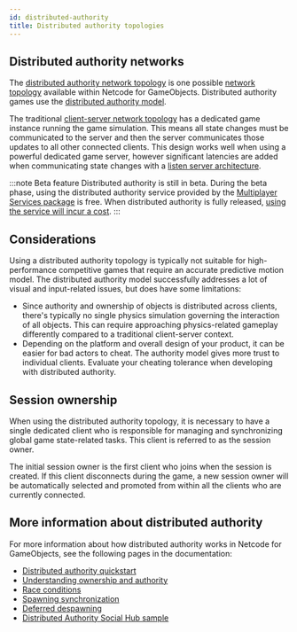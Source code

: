 ```yaml
---
id: distributed-authority
title: Distributed authority topologies
---
```


## Distributed authority networks

The [distributed authority network topology](network-topologies.md#distributed-authority) is one possible [network topology](network-topologies.md) available within Netcode for GameObjects. Distributed authority games use the [distributed authority model](authority.md#distributed-authority).

The traditional [client-server network topology](network-topologies.md/#client-server) has a dedicated game instance running the game simulation. This means all state changes must be communicated to the server and then the server communicates those updates to all other connected clients. This design works well when using a powerful dedicated game server, however significant latencies are added when communicating state changes with a [listen server architecture](../learn/listenserverhostarchitecture.md).

:::note Beta feature
Distributed authority is still in beta. During the beta phase, using the distributed authority service provided by the [Multiplayer Services package](https://docs.unity.com/ugs/en-us/manual/mps-sdk/manual) is free. When distributed authority is fully released, [using the service will incur a cost](https://unity.com/products/gaming-services/pricing).
:::


## Considerations

Using a distributed authority topology is typically not suitable for high-performance competitive games that require an accurate predictive motion model. The distributed authority model successfully addresses a lot of visual and input-related issues, but does have some limitations:

* Since authority and ownership of objects is distributed across clients, there's typically no single physics simulation governing the interaction of all objects. This can require approaching physics-related gameplay differently compared to a traditional client-server context.
* Depending on the platform and overall design of your product, it can be easier for bad actors to cheat. The authority model gives more trust to individual clients. Evaluate your cheating tolerance when developing with distributed authority.

## Session ownership

When using the distributed authority topology, it is necessary to have a single dedicated client who is responsible for managing and synchronizing global game state-related tasks. This client is referred to as the session owner.

The initial session owner is the first client who joins when the session is created. If this client disconnects during the game, a new session owner will be automatically selected and promoted from within all the clients who are currently connected.

## More information about distributed authority

For more information about how distributed authority works in Netcode for GameObjects, see the following pages in the documentation:

- [Distributed authority quickstart](../learn/distributed-authority-quick-start.md)
- [Understanding ownership and authority](../basics/ownership.md)
- [Race conditions](../basics/race-conditions.md)
- [Spawning synchronization](../basics/spawning-synchronization.md)
- [Deferred despawning](../basics/deferred-despawning.md)
- [Distributed Authority Social Hub sample](../learn/bitesize/bitesize-socialhub.md)
